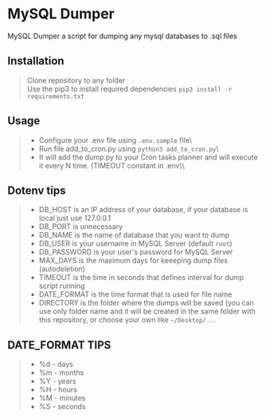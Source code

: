 # MySQL Dumper


MySQL Dumper a script for dumping any mysql databases to .sql files

## Installation

> Clone repository to any folder\
> Use the pip3 to install required dependencies ```pip3 install -r requirements.txt```

## Usage

>- Configure your .env file using ```.env.sample``` file\
>- Run file add_to_cron.py using ```python3 add_to_cron.py```\
>- It will add the dump.py to your Cron tasks planner and will execute it every N time. (TIMEOUT constant in .env)\

## Dotenv tips

>- DB_HOST is an IP address of your database, if your database is local just use 127.0.0.1
>- DB_PORT is unnecessary
>- DB_NAME is the name of database that you want to dump
>- DB_USER is your username in MySQL Server (default ```root```)
>- DB_PASSWORD is your user's password for MySQL Server
>- MAX_DAYS is the maximum days for keeeping dump files (autodeletion)
>- TIMEOUT is the time in seconds that defines interval for dump script running
>- DATE_FORMAT is the time format that is used for file name 
>- DIRECTORY is the folder where the dumps will be saved (you can use only folder name and it will be created in the same folder with this repository, or choose your own like ```~/Desktop/...```


## DATE_FORMAT TIPS
>- %d - days
>- %m - months
>- %Y - years
>- %H - hours
>- %M - minutes
>- %S - seconds
